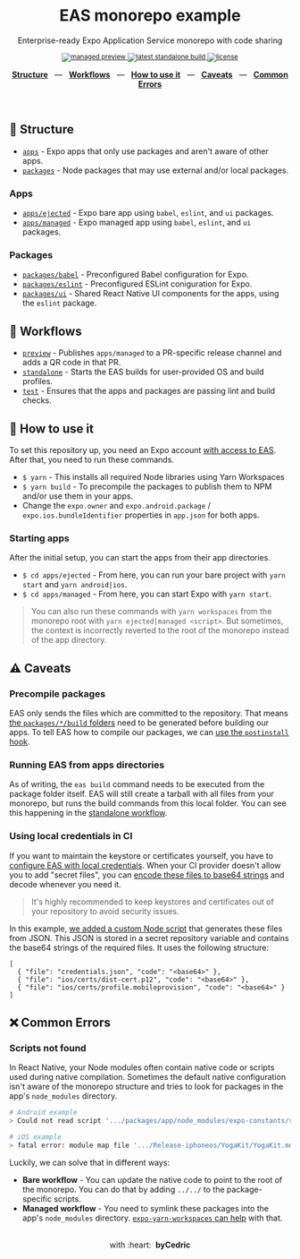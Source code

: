 <div align="center">
  <h1>EAS monorepo example</h1>
  <p></p>
  <p>Enterprise-ready Expo Application Service monorepo with code sharing</p>
  <sup>
    <a href="https://github.com/byCedric/eas-monorepo-example/releases">
      <img src="https://img.shields.io/github/workflow/status/byCedric/eas-monorepo-example/preview?style=flat-square" alt="managed preview" />
    </a>
    <a href="https://github.com/byCedric/eas-monorepo-example/actions">
      <img src="https://img.shields.io/github/workflow/status/byCedric/eas-monorepo-example/standalone?style=flat-square" alt="latest standalone build" />
    </a>
    <a href="https://github.com/byCedric/eas-monorepo-example/blob/main/LICENSE.md">
      <img src="https://img.shields.io/github/license/byCedric/eas-monorepo-example?style=flat-square" alt="license" />
    </a>
  </sup>
  <br />
  <p align="center">
    <a href="https://github.com/byCedric/eas-monorepo-example#-structure"><b>Structure</b></a>
    &nbsp;&nbsp;&mdash;&nbsp;&nbsp;
    <a href="https://github.com/byCedric/eas-monorepo-example#-workflows"><b>Workflows</b></a>
    &nbsp;&nbsp;&mdash;&nbsp;&nbsp;
    <a href="https://github.com/byCedric/eas-monorepo-example#-how-to-use-it"><b>How to use it</b></a>
    &nbsp;&nbsp;&mdash;&nbsp;&nbsp;
    <a href="https://github.com/byCedric/eas-monorepo-example#%EF%B8%8F-caveats"><b>Caveats</b></a>
    &nbsp;&nbsp;&mdash;&nbsp;&nbsp;
    <a href="https://github.com/byCedric/eas-monorepo-example#-common-errors"><b>Common Errors</b></a>
  </p>
  <br />
</div>

## 📁 Structure

- [`apps`](./apps) - Expo apps that only use packages and aren't aware of other apps.
- [`packages`](./packages) - Node packages that may use external and/or local packages.

### Apps

- [`apps/ejected`](./apps/ejected) - Expo bare app using `babel`, `eslint`, and `ui` packages.
- [`apps/managed`](./apps/managed) - Expo managed app using `babel`, `eslint`, and `ui` packages.

### Packages

- [`packages/babel`](./packages/babel) - Preconfigured Babel configuration for Expo.
- [`packages/eslint`](./packages/eslint) - Preconfigured ESLint coniguration for Expo.
- [`packages/ui`](./packages/ui) - Shared React Native UI components for the apps, using the `eslint` package.

## 👷 Workflows

- [`preview`](./.github/workflows/preview.yml) - Publishes `apps/managed` to a PR-specific release channel and adds a QR code in that PR.
- [`standalone`](./.github/workflows/standalone.yml) - Starts the EAS builds for user-provided OS and build profiles.
- [`test`](./.github/workflows/test.yml) - Ensures that the apps and packages are passing lint and build checks.

## 🚀 How to use it

To set this repository up, you need an Expo account [with access to EAS](https://docs.expo.io/eas/). After that, you need to run these commands.

- `$ yarn` - This installs all required Node libraries using Yarn Workspaces
- `$ yarn build` - To precompile the packages to publish them to NPM and/or use them in your apps.
- Change the `expo.owner` and `expo.android.package` / `expo.ios.bundleIdentifier` properties in `app.json` for both apps.

### Starting apps

After the initial setup, you can start the apps from their app directories.

- `$ cd apps/ejected` - From here, you can run your bare project with `yarn start` and `yarn android|ios`.
- `$ cd apps/managed` - From here, you can start Expo with `yarn start`.

> You can also run these commands with `yarn workspaces` from the monorepo root with `yarn ejected|managed <script>`. But sometimes, the context is incorrectly reverted to the root of the monorepo instead of the app directory.

## ⚠️ Caveats

### Precompile packages

EAS only sends the files which are committed to the repository. That means [the `packages/*/build` folders](.gitignore#L3) need to be generated before building our apps. To tell EAS how to compile our packages, we can [use the `postinstall` hook](https://docs.expo.io/build-reference/how-tos/#how-to-set-up-eas-build-with).

### Running EAS from apps directories

As of writing, the `eas build` command needs to be executed from the package folder itself. EAS will still create a tarball with all files from your monorepo, but runs the build commands from this local folder. You can see this happening in the [standalone workflow](./.github/workflows/standalone.yml#L58).

### Using local credentials in CI

If you want to maintain the keystore or certificates yourself, you have to [configure EAS with local credentials](https://docs.expo.io/app-signing/local-credentials/#credentialsjson). When your CI provider doesn't allow you to add "secret files", you can [encode these files to base64 strings](https://docs.expo.io/app-signing/local-credentials/#using-local-credentials-on-builds-triggered-from) and decode whenever you need it.

> It's highly recommended to keep keystores and certificates out of your repository to avoid security issues.

In this example, [we added a custom Node script](./.github/workflows/standalone.yml#L40-L56) that generates these files from JSON. This JSON is stored in a secret repository variable and contains the base64 strings of the required files. It uses the following structure:

```
[
  { "file": "credentials.json", "code": "<base64>" },
  { "file": "ios/certs/dist-cert.p12", "code": "<base64>" },
  { "file": "ios/certs/profile.mobileprovision", "code": "<base64>" }
]
```
## ❌ Common Errors

### Scripts not found

In React Native, your Node modules often contain native code or scripts used during native compilation. Sometimes the default native configuration isn't aware of the monorepo structure and tries to look for packages in the app's `node_modules` directory.

```bash
# Android example
> Could not read script '.../packages/app/node_modules/expo-constants/scripts/get-app-config-android.gradle' as it does not exist.

# iOS example
> fatal error: module map file '.../Release-iphoneos/YogaKit/YogaKit.modulemap' not found
```

Luckily, we can solve that in different ways:

- **Bare workflow** - You can update the native code to point to the root of the monorepo. You can do that by adding `../../` to the package-specific scripts.
- **Managed workflow** - You need to symlink these packages into the app's `node_modules` directory. [`expo-yarn-workspaces` can help](./apps/managed/package.json#L45-L61) with that.

<div align="center">
  <br />
  with&nbsp;:heart:&nbsp;&nbsp;<strong>byCedric</strong>
  <br />
</div>
